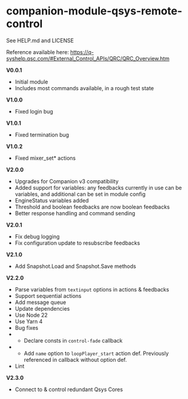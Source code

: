 # companion-module-qsys-remote-control

See HELP.md and LICENSE

Reference available here: https://q-syshelp.qsc.com/#External_Control_APIs/QRC/QRC_Overview.htm

**V0.0.1**

- Initial module
- Includes most commands available, in a rough test state

**V1.0.0**

- Fixed login bug

**V1.0.1**

- Fixed termination bug

**V1.0.2**

- Fixed mixer_set\* actions

**V2.0.0**

- Upgrades for Companion v3 compatibility
- Added support for variables: any feedbacks currently in use can be variables, and additional can be set in module config
- EngineStatus variables added
- Threshold and boolean feedbacks are now boolean feedbacks
- Better response handling and command sending

**V2.0.1**

- Fix debug logging
- Fix configuration update to resubscribe feedbacks

**V2.1.0**

- Add Snapshot.Load and Snapshot.Save methods

**V2.2.0**

- Parse variables from `textinput` options in actions & feedbacks
- Support sequential actions
- Add message queue
- Update dependencies
- Use Node 22
- Use Yarn 4
- Bug fixes
- - Declare consts in `control-fade` callback
- - Add `name` option to `loopPlayer_start` action def. Previously referenced in callback without option def.
- Lint

**V2.3.0**

- Connect to & control redundant Qsys Cores
